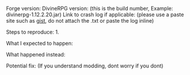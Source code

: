 Forge version: 
DivineRPG version: (this is the build number, Example: divinerpg-1.12.2.20.jar)
Link to crash log if applicable: (please use a paste site such as [gist](https://gist.github.com/), do not attach the .txt or paste the log inline)

Steps to reproduce:
1. 

What I expected to happen:

What happened instead:

Potential fix: (If you understand modding, dont worry if you dont)
